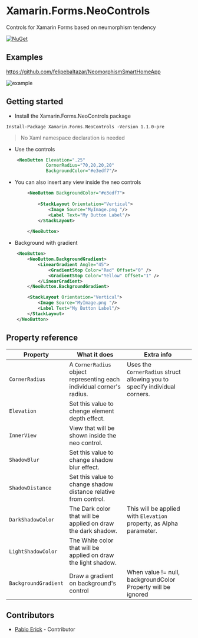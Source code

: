 # Xamarin.Forms.NeoControls

Controls for Xamarin Forms based on neumorphism tendency

 [![NuGet](https://img.shields.io/nuget/v/Xamarin.Forms.NeoControls.svg)](https://www.nuget.org/packages/Xamarin.Forms.NeoControls/)

## Examples

https://github.com/felipebaltazar/NeomorphismSmartHomeApp

![example](https://user-images.githubusercontent.com/19656249/80289178-62cdbc00-8713-11ea-9333-5e13ad8bc7fc.gif)


## Getting started

- Install the Xamarin.Forms.NeoControls package

 ```
 Install-Package Xamarin.Forms.NeoControls -Version 1.1.0-pre
 ```

> No Xaml namespace declaration is needed
- Use the controls

```xml
    <NeoButton Elevation=".25"
               CornerRadius="70,20,20,20"
               BackgroundColor="#e3edf7"/>
```

- You can also insert any view inside the neo controls

```xml
        <NeoButton BackgroundColor="#e3edf7">
            
            <StackLayout Orientation="Vertical">
                <Image Source="MyImage.png "/>
                <Label Text="My Button Label"/>
            </StackLayout>
            
        </NeoButton>
```

- Background with gradient

```xml
    <NeoButton>
        <NeoButton.BackgroundGradient>
            <LinearGradient Angle="45">
                <GradientStop Color="Red" Offset="0" />
                <GradientStop Color="Yellow" Offset="1" />
            </LinearGradient>
        </NeoButton.BackgroundGradient>

        <StackLayout Orientation="Vertical">
            <Image Source="MyImage.png "/>
            <Label Text="My Button Label"/>
        </StackLayout>
    </NeoButton>
```
## Property reference

| Property            | What it does                                                          | Extra info                                                                 |
| ------------------- | --------------------------------------------------------------------- | -------------------------------------------------------------------------- |
| `CornerRadius`      | A `CornerRadius` object representing each individual corner's radius. | Uses the `CornerRadius` struct allowing you to specify individual corners. |
| `Elevation`         | Set this value to chenge element depth effect.                        |                                                                            |
| `InnerView`         | View that will be shown inside the neo control.                       |                                                                            |
| `ShadowBlur`        | Set this value to change shadow blur effect.                          |                                                                            |
| `ShadowDistance`    | Set this value to change shadow distance relative from control.       |                                                                            |
| `DarkShadowColor`   | The Dark color that will be applied on draw the dark shadow.          | This will be applied with `Elevation` property, as Alpha parameter.        |
| `LightShadowColor`  | The White color that will be applied on draw the light shadow.        |                                                                            |
| `BackgroundGradient`| Draw a gradient on background's control                               | When value != null, backgroundColor Property will be ignored               |


## Contributors
* [Pablo Erick](https://github.com/pabloprogramador) - Contributor
